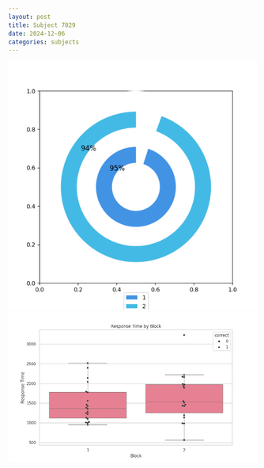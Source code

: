 ```yaml
---
layout: post
title: Subject 7029
date: 2024-12-06
categories: subjects
---
```


![](data/7029/run-21/7029__acc_test.png)
![](data/7029/run-21/7029_rt.png)
